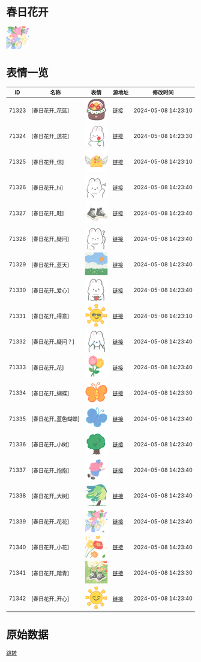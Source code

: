 # 春日花开

<img src="./cover.png" height="60" alt="cover" />

# 表情一览

|ID|名称|表情|源地址|修改时间|
|----|----|----|----|----|
|71323|[春日花开_花篮]|<img src="./pic/071323_%5B春日花开_花篮%5D.png" height="60" alt="花篮"/>|[链接](https://i0.hdslb.com/bfs/garb/b233b5032f4aca1e115e6ec0330c89bbbf32783b.png)|2024-05-08 14:23:10|
|71324|[春日花开_送花]|<img src="./pic/071324_%5B春日花开_送花%5D.png" height="60" alt="送花"/>|[链接](https://i0.hdslb.com/bfs/garb/f5b6bdca0ae6fcc570c19aa18677c9a163732f96.png)|2024-05-08 14:23:30|
|71325|[春日花开_信]|<img src="./pic/071325_%5B春日花开_信%5D.png" height="60" alt="信"/>|[链接](https://i0.hdslb.com/bfs/garb/be794b13221cdc35a1e3c876c0d59883abe6c472.png)|2024-05-08 14:23:10|
|71326|[春日花开_hi]|<img src="./pic/071326_%5B春日花开_hi%5D.png" height="60" alt="hi"/>|[链接](https://i0.hdslb.com/bfs/garb/076bd0d502e398feee8ee1b970ee501dceadeb31.png)|2024-05-08 14:23:40|
|71327|[春日花开_鞋]|<img src="./pic/071327_%5B春日花开_鞋%5D.png" height="60" alt="鞋"/>|[链接](https://i0.hdslb.com/bfs/garb/c5d2a3450592cd19631b9266199bfe216e049a0e.png)|2024-05-08 14:23:40|
|71328|[春日花开_疑问]|<img src="./pic/071328_%5B春日花开_疑问%5D.png" height="60" alt="疑问"/>|[链接](https://i0.hdslb.com/bfs/garb/6fdb8fff9bb7de8a815e41afa689090113534ce8.png)|2024-05-08 14:23:40|
|71329|[春日花开_蓝天]|<img src="./pic/071329_%5B春日花开_蓝天%5D.png" height="60" alt="蓝天"/>|[链接](https://i0.hdslb.com/bfs/garb/941ad4cbaf1f5597301c588e2fbb8f2c906add85.png)|2024-05-08 14:23:40|
|71330|[春日花开_爱心]|<img src="./pic/071330_%5B春日花开_爱心%5D.png" height="60" alt="爱心"/>|[链接](https://i0.hdslb.com/bfs/garb/fd4c96929d2ac26f166f018bd2ed881f885c65cd.png)|2024-05-08 14:23:40|
|71331|[春日花开_得意]|<img src="./pic/071331_%5B春日花开_得意%5D.png" height="60" alt="得意"/>|[链接](https://i0.hdslb.com/bfs/garb/a00d1b128f1246a8a85e6db6dd3a66dbd2de1564.png)|2024-05-08 14:23:10|
|71332|[春日花开_疑问？]|<img src="./pic/071332_%5B春日花开_疑问？%5D.png" height="60" alt="疑问？"/>|[链接](https://i0.hdslb.com/bfs/garb/3781762ec31f827cb1c94cd09adefb4222d1074a.png)|2024-05-08 14:23:40|
|71333|[春日花开_花]|<img src="./pic/071333_%5B春日花开_花%5D.png" height="60" alt="花"/>|[链接](https://i0.hdslb.com/bfs/garb/a0b8dc680f888f5a6e5432672504396e28c075e2.png)|2024-05-08 14:23:40|
|71334|[春日花开_蝴蝶]|<img src="./pic/071334_%5B春日花开_蝴蝶%5D.png" height="60" alt="蝴蝶"/>|[链接](https://i0.hdslb.com/bfs/garb/1667a4ed1d080e1e765a21b8255501267a3b10c1.png)|2024-05-08 14:23:30|
|71335|[春日花开_蓝色蝴蝶]|<img src="./pic/071335_%5B春日花开_蓝色蝴蝶%5D.png" height="60" alt="蓝色蝴蝶"/>|[链接](https://i0.hdslb.com/bfs/garb/769d929d2b85f0d09bbccbf94ae93ada6cf99baa.png)|2024-05-08 14:23:40|
|71336|[春日花开_小树]|<img src="./pic/071336_%5B春日花开_小树%5D.png" height="60" alt="小树"/>|[链接](https://i0.hdslb.com/bfs/garb/b8fe6da42f7be89359c542539bda777bb86f7b71.png)|2024-05-08 14:23:40|
|71337|[春日花开_抱抱]|<img src="./pic/071337_%5B春日花开_抱抱%5D.png" height="60" alt="抱抱"/>|[链接](https://i0.hdslb.com/bfs/garb/e35c6aa60f742036ba28f1a36ca8fadfe5c4c51d.png)|2024-05-08 14:23:40|
|71338|[春日花开_大树]|<img src="./pic/071338_%5B春日花开_大树%5D.png" height="60" alt="大树"/>|[链接](https://i0.hdslb.com/bfs/garb/16303642a8a7a9fdc6a2642e85758985bb3597b6.png)|2024-05-08 14:23:40|
|71339|[春日花开_花花]|<img src="./pic/071339_%5B春日花开_花花%5D.png" height="60" alt="花花"/>|[链接](https://i0.hdslb.com/bfs/garb/b735aab02ef094c1997b0d5a7a9c53756c18dbd4.png)|2024-05-08 14:23:40|
|71340|[春日花开_小花]|<img src="./pic/071340_%5B春日花开_小花%5D.png" height="60" alt="小花"/>|[链接](https://i0.hdslb.com/bfs/garb/933cc8dbf93dba54fe30212ea1423805871b327d.png)|2024-05-08 14:23:40|
|71341|[春日花开_踏青]|<img src="./pic/071341_%5B春日花开_踏青%5D.png" height="60" alt="踏青"/>|[链接](https://i0.hdslb.com/bfs/garb/649bf18e226463c92f7fce3b7cdca9b018750bde.png)|2024-05-08 14:23:30|
|71342|[春日花开_开心]|<img src="./pic/071342_%5B春日花开_开心%5D.png" height="60" alt="开心"/>|[链接](https://i0.hdslb.com/bfs/garb/876ae3a425b7f48e40fffc29f2c2e1388bb177cf.png)|2024-05-08 14:23:40|

# 原始数据

[跳转](./raw.json)

